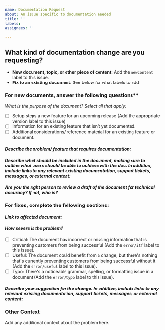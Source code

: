 ```yaml
---
name: Documentation Request
about: An issue specific to documentation needed
title: ''
labels:
assignees: ''

---
```


## What kind of documentation change are you requesting?

* **New document, topic, or other piece of content**: Add the `newcontent` label to this issue. 
* **Fix to an existing document**: See below for what labels to add
  
### For new documents, answer the following questions**

_What is the purpose of the document? Select all that apply:_
- [ ] Setup steps a new feature for an upcoming release (Add the appropriate version label to this issue). 
- [ ] Information for an existing feature that isn't yet documented.
- [ ] Additional considerations/ reference material for an existing feature or document.

#### _Describe the problem/ feature that requires documentation:_
  
#### _Describe what should be included in the document, making sure to outline what users should be able to achieve with the doc. In addition, include links to any relevant existing documentation, support tickets, messages, or external content:_
  
#### _Are you the right person to review a draft of the document for technical accuracy? If not, who is?_ 
  
### For fixes, complete the following sections:
  
#### _Link to affected document:_
  
#### _How severe is the problem?_
- [ ] Critical: The document has incorrect or missing information that is preventing customers from being successful (Add the `error/itf` label to this issue).
- [ ] Useful: The document could benefit from a change, but there's nothing that's currently preventing customers from being successful without it (Add the `error/useful` label to this issue).
- [ ] Typo: There's a noticeable grammar, spelling, or formatting issue in a document (Add the `error/typo` label to this issue). 
  
#### _Describe your suggestion for the change. In addition, include links to any relevant existing documentation, support tickets, messages, or external content:_
  
### Other Context
Add any additional context about the problem here.
